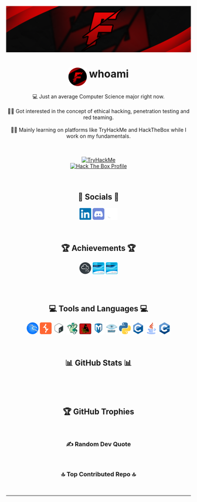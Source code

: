 <!DOCTYPE html>
  <p>
      <a href="https://visitcount.itsvg.in"><img src="https://visitcount.itsvg.in/api?id=Fedwig&amp;icon=5&amp;color=12" alt=""></a>
  </p>
<center>
<body style="font-family: -apple-system, BlinkMacSystemFont, 'Segoe UI'">

  <img src="./logos/banner.png">
  </br>
  <h1 id="-about-"><img src="./logos/logo.png" style="vertical-align: top;"> whoami</h1>
  <p>
      💻 Just an average Computer Science major right now.<br>
      <br>
      👨‍💻 Got interested in the concept of ethical hacking, penetration testing and red teaming.<br>
      <br>
      🐱‍💻 Mainly learning on platforms like TryHackMe and HackTheBox while I work on my fundamentals.<br>
  </p></br>
  </br>

  <div>
      <a title="TryHackMe Profile" href="https://tryhackme.com/p/Fedwig"><img src="https://tryhackme-badges.s3.amazonaws.com/Fedwig.png" alt="TryHackMe"></a>
       </br>
      <a title="Hack The Box Profile" href="https://app.hackthebox.com/profile/744451"><img src="http://www.hackthebox.com/badge/image/744451" alt="Hack The Box Profile"></a>
  </div></br>
  </br>

  <h2 id="-socials-">🔗 Socials 🔗</h2>
  <p>
      <a href="https://linkedin.com/in/darrshan-rajenderan"><img src="./icons/linkedin.png" alt="LinkedIn"></a> 
      <a href="https://www.discord.com/users/244851370602004510"><img src="./icons/discord.png" alt="Twitch"></a>
      <a href="https://github.com/Fedwig"><img src="./icons/github.png" alt="Twitch"></a> 
  </p></br>

  <h2 id="-achievements-">🏆 Achievements 🏆</h2>
  <p>
      <a href="https://tryhackme-certificates.s3-eu-west-1.amazonaws.com/THM-L8OCUD6391.png"><img src="./icons/tryhackme.png"></a>
      <a href="https://www.credly.com/badges/a6fd817a-0c46-4d56-a215-3c8569f24258?source=linked_in_profile"><img src="./icons/ccna1.png"></a>
      <a href="https://www.credly.com/badges/a6fd817a-0c46-4d56-a215-3c8569f24258?source=linked_in_profile"><img src="./icons/ccna2.png"></a>
  </p></br>

  </br>

  <h2 id="-tools-">💻 Tools and Languages 💻</h2>
  <p>
      <a href="https://github.com/Fedwig"><img src="./icons/kalilinux.png"></a>
      <a href="https://github.com/Fedwig"><img src="./icons/BurpSuite.png"></a>
      <a href="https://github.com/Fedwig"><img src="./icons/bash.png"></a>
      <a href="https://github.com/Fedwig"><img src="./icons/hydra.png"></a>
      <a href="https://github.com/Fedwig"><img src="./icons/john.png"></a>
      <a href="https://github.com/Fedwig"><img src="./icons/metasploit.png"></a>
      <a href="https://github.com/Fedwig"><img src="./icons/nmap.png"></a>
      <a href="https://github.com/Fedwig"><img src="./icons/python.png"></a>
      <a href="https://github.com/Fedwig"><img src="./icons/c.png"></a>
      <a href="https://github.com/Fedwig"><img src="./icons/java.png"></a>
      <a href="https://github.com/Fedwig"><img src="./icons/cpp.png"></a>
      
  </p>

  </br>

  <h2 id="-github-stats-">📊 GitHub Stats 📊</h2>
  <p>
      <img src="https://github-readme-stats.vercel.app/api?username=Fedwig&amp;theme=tokyonight&amp;hide_border=false&amp;include_all_commits=true&amp;count_private=false" alt="">
      <br/>
      <img src="https://github-readme-streak-stats.herokuapp.com/?user=Fedwig&amp;theme=tokyonight&amp;hide_border=false" alt="">
      <br/>
      <img src="https://github-readme-stats.vercel.app/api/top-langs/?username=Fedwig&amp;theme=tokyonight&amp;hide_border=false&amp;include_all_commits=true&amp;count_private=false&amp;layout=compact" alt="">
  </p>
  <h2 id="-github-trophies">🏆 GitHub Trophies</h2>
  <p>
      <img src="https://github-profile-trophy.vercel.app/?username=Fedwig&amp;theme=gitdimmed&amp;no-frame=false&amp;no-bg=true&amp;margin-w=4" alt="">
  </p>
  <h3 id="-random-dev-quote">✍️ Random Dev Quote</h3>
  <p>
      <img src="https://quotes-github-readme.vercel.app/api?type=horizontal&amp;theme=tokyonight" alt="">
  </p>
  <h3 id="-top-contributed-repo">🔝 Top Contributed Repo 🔝</h3>
  <p>
      <img src="https://github-contributor-stats.vercel.app/api?username=Fedwig&amp;limit=5&amp;theme=tokyonight&amp;combine_all_yearly_contributions=true" alt="">
  </p>
  <hr>
</body>     
</center>
